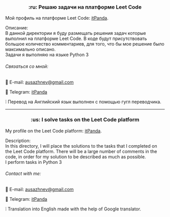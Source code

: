 <h3 align="center"> :ru:  Решаю задачи на платформе Leet Code </h3>

Мой профиль на платформе Leet Code: [itPanda](https://leetcode.com/itPanda/).

Описание:<br>
В данной директории я буду размещать решения задач которые выполнил на платформе Leet Code. В коде будут присутствовать большое количество комментариев, для того, что бы мое решение было максимально описано.<br>
Задачи я выполняю на языке Python 3
###### Связаться со мной:

:e-mail: E-mail: [ausazhnev@gmail.com](mailto:ausazhnev@gmail.com)

:scroll: Telegram: [itPanda](https://t.me/itPanda_ru)

:grey_exclamation: Перевод на Английский язык выполнен с помощью гугл переводчика.

___

<h3 align="center"> :us: I solve tasks on the Leet Code platform </h3>

My profile on the Leet Code platform: [itPanda](https://leetcode.com/itPanda/).

Description:<br>
In this directory, I will place the solutions to the tasks that I completed on the Leet Code platform. There will be a large number of comments in the code, in order for my solution to be described as much as possible.<br>
I perform tasks in Python 3

###### Contact with me:
:e-mail: E-mail: [ausazhnev@gmail.com](mailto:ausazhnev@gmail.com)

:scroll: Telegram: [itPanda](https://t.me/itPanda_ru)

:grey_exclamation: Translation into English made with the help of Google translator.